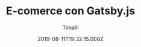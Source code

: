 ---
title: 'E-comerce con Gatsby.js'
date: 2019-08-11T19:32:15.008Z
description: 'Es un proyecto de un e-comerce creado principalmente para aprender Gatsby.js y Stripe como metodo de pago para poder comprar productos.'
author: 'Tonalli'
twitterUser: 'TuentyFaiv'
banner: ./cover.png
color: '#1D3D4E'
url: 'https://psgatsby-tf.now.sh/'
---